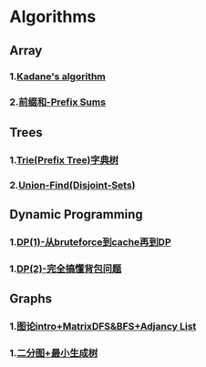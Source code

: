 # Algorithms

## Array
### 1.[Kadane's algorithm](https://github.com/WhosthatAoli/Algorithms/blob/main/array/Array1-Kadane%3Bs.md)
### 2.[前缀和-Prefix Sums](https://github.com/WhosthatAoli/Algorithms/blob/main/array/Array-Prefix%20Sums.md)

## Trees
### 1.[Trie(Prefix Tree)字典树](https://github.com/WhosthatAoli/Algorithms/blob/main/Trees/PrefixTree.md)
### 2.[Union-Find(Disjoint-Sets)](https://github.com/WhosthatAoli/Algorithms/blob/main/Trees/Union-Find(Disjoint%20Sets).md)

## Dynamic Programming
### 1.[DP(1)-从bruteforce到cache再到DP](https://github.com/WhosthatAoli/Algorithms/blob/main/DP%E5%8A%A8%E6%80%81%E8%A7%84%E5%88%92/DP%E5%8A%A8%E6%80%81%E8%A7%84%E5%88%92%E4%B8%80.md)
### 1.[DP(2)-完全搞懂背包问题](https://github.com/WhosthatAoli/Algorithms/blob/main/DP%E5%8A%A8%E6%80%81%E8%A7%84%E5%88%92/DP-2%20%E5%AE%8C%E5%85%A8%E5%90%83%E9%80%8F%E8%83%8C%E5%8C%85%E9%97%AE%E9%A2%98.md)

## Graphs
### 1.[图论intro+MatrixDFS&BFS+Adjancy List](https://github.com/WhosthatAoli/Algorithms/blob/main/%E5%9B%BE%E8%AE%BAGraphs/%E5%9B%BE%E8%AE%BAintro%2BMatrixDFS%26BFS%2BAdjancy%20List.md)
### 1.[二分图+最小生成树](https://github.com/WhosthatAoli/Algorithms/blob/main/%E5%9B%BE%E8%AE%BAGraphs/%E4%BA%8C%E5%88%86%E5%9B%BE%2B%E6%9C%80%E5%B0%8F%E7%94%9F%E6%88%90%E6%A0%91.md)
